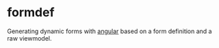 # formdef
Generating dynamic forms with [angular](https://angular.io/) based on a form definition and a raw viewmodel.
